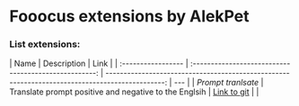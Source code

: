 # Fooocus extensions by AlekPet

### List extensions:

| Name               |                      Description                      |                                                                                            Link |
| :----------------- | :---------------------------------------------------: | ----------------------------------------------------------------------------------------------: | --- |
| _Prompt tranlsate_ | Translate prompt positive and negative to the Englsih | [Link to git](https://github.com/AlekPet/Fooocus_Extensions_AlekPet/tree/main/prompt_translate) |     |

